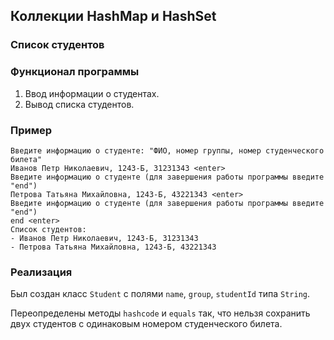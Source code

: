 ## Коллекции HashMap и HashSet

### Список студентов

### Функционал программы
1. Ввод информации о студентах.
2. Вывод списка студентов.

### Пример
```
Введите информацию о студенте: "ФИО, номер группы, номер студенческого билета"
Иванов Петр Николаевич, 1243-Б, 31231343 <enter>
Введите информацию о студенте (для завершения работы программы введите "end")
Петрова Татьяна Михайловна, 1243-Б, 43221343 <enter>
Введите информацию о студенте (для завершения работы программы введите "end")
end <enter>
Список студентов:
- Иванов Петр Николаевич, 1243-Б, 31231343
- Петрова Татьяна Михайловна, 1243-Б, 43221343
```

### Реализация
Был создан класс ```Student``` с полями ```name```, ```group```, ```studentId``` типа ```String```.

Переопределены методы ```hashcode``` и ```equals``` так, что нельзя сохранить двух студентов с одинаковым номером студенческого билета.